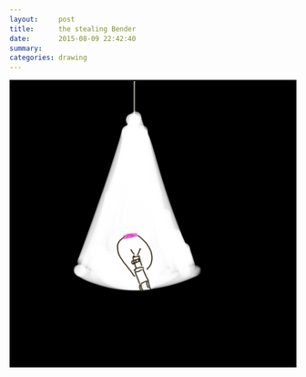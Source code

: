```yaml
---
layout:     post
title:      the stealing Bender
date:       2015-08-09 22:42:40
summary:    
categories: drawing
---
```

![the stealing bender](/images/diary/the-stealing-bender.png "A Dream. He was stealing meat.")